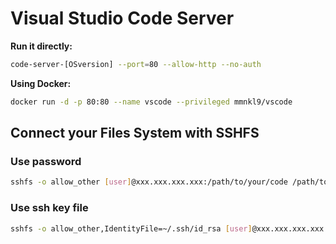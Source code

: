 # Visual Studio Code Server

**Run it directly:**
```bash
code-server-[OSversion] --port=80 --allow-http --no-auth
```

**Using Docker:**
```bash
docker run -d -p 80:80 --name vscode --privileged mmnkl9/vscode
```

## Connect your Files System with SSHFS

### Use password
```bash
sshfs -o allow_other [user]@xxx.xxx.xxx.xxx:/path/to/your/code /path/to/mount
```

### Use ssh key file
```bash
sshfs -o allow_other,IdentityFile=~/.ssh/id_rsa [user]@xxx.xxx.xxx.xxx:/path/to/your/code /path/to/mount
```
